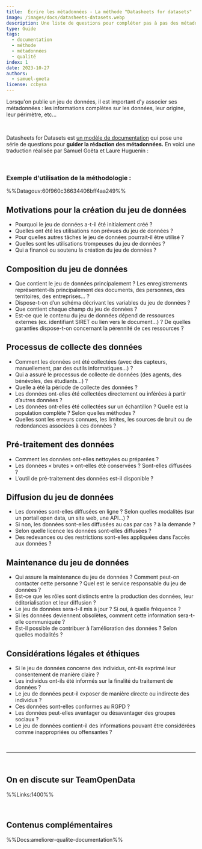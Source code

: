 ```yaml
---
title:  Écrire les métadonnées - La méthode "Datasheets for datasets"
image: /images/docs/datasheets-datasets.webp
description: Une liste de questions pour compléter pas à pas des métadonnées.
type: Guide
tags:
  - documentation
  - méthode
  - métadonnées
  - qualité
index: 1
date: 2023-10-27
authors:
  - samuel-goeta
license: ccbysa
--- 
```


Lorsqu'on publie un jeu de données, il est important d'y associer ses métadonnées : les informations complètes sur les données, leur origine, leur périmètre, etc...

</br>

Datasheets for Datasets est [un modèle de documentation](https://arxiv.org/pdf/1803.09010.pdf) qui pose une série de questions pour **guider la rédaction des métadonnées.** En voici une traduction réalisée par Samuel Goëta et Laure Huguenin :

</br>

### Exemple d'utilisation de la méthodologie :

%%Datagouv:60f960c36634406bff4aa249%%

## Motivations pour la création du jeu de données

- Pourquoi le jeu de données a-t-il été initialement créé ?
- Quelles ont été les utilisations non prévues du jeu de données ?
- Pour quelles autres tâches le jeu de données pourrait-il être utilisé ?
- Quelles sont les utilisations trompeuses du jeu de données ?
- Qui a financé ou soutenu la création du jeu de données ?

## Composition du jeu de données

- Que contient le jeu de données principalement ? Les enregistrements représentent-ils principalement des documents, des personnes, des territoires, des entreprises… ?
- Dispose-t-on d’un schéma décrivant les variables du jeu de données ?
- Que contient chaque champ du jeu de données ?
- Est-ce que le contenu du jeu de données dépend de ressources externes (ex. identifiant SIRET ou lien vers le document…) ? De quelles garanties dispose-t-on concernant la pérennité de ces ressources ?

## Processus de collecte des données

- Comment les données ont été collectées (avec des capteurs, manuellement, par des outils informatiques…) ?
- Qui a assuré le processus de collecte de données (des agents, des bénévoles, des étudiants…) ?
- Quelle a été la période de collecte des données ?
- Les données ont-elles été collectées directement ou inférées à partir d’autres données ?
- Les données ont-elles été collectées sur un échantillon ? Quelle est la population complète ? Selon quelles méthodes ?
- Quelles sont les erreurs connues, les limites, les sources de bruit ou de redondances associées à ces données ?

## Pré-traitement des données

- Comment les données ont-elles nettoyées ou préparées ?
- Les données « brutes » ont-elles été conservées ? Sont-elles diffusées ?
- L’outil de pré-traitement des données est-il disponible ?

## Diffusion du jeu de données

- Les données sont-elles diffusées en ligne ? Selon quelles modalités (sur un portail open data, un site web, une API…) ?
- Si non, les données sont-elles diffusées au cas par cas ? à la demande ?
- Selon quelle licence les données sont-elles diffusées ?
- Des redevances ou des restrictions sont-elles appliquées dans l’accès aux données ?

## Maintenance du jeu de données

- Qui assure la maintenance du jeu de données ? Comment peut-on contacter cette personne ? Quel est le service responsable du jeu de données ?
- Est-ce que les rôles sont distincts entre la production des données, leur éditorialisation et leur diffusion ?
- Le jeu de données sera-t-il mis à jour ? Si oui, à quelle fréquence ?
- Si les données deviennent obsolètes, comment cette information sera-t-elle communiquée ?
- Est-il possible de contribuer à l’amélioration des données ? Selon quelles modalités ?

## Considérations légales et éthiques

- Si le jeu de données concerne des individus, ont-ils exprimé leur consentement de manière claire ?
- Les individus ont-ils été informés sur la finalité du traitement de données ?
- Le jeu de données peut-il exposer de manière directe ou indirecte des individus ?
- Ces données sont-elles conformes au RGPD ?
- Les données peut-elles avantager ou désavantager des groupes sociaux ?
- Le jeu de données contient-il des informations pouvant être considérées comme inappropriées ou offensantes ?

</br>

---

</br>

## On en discute sur TeamOpenData

%%Links:1400%%

</br>

## Contenus complémentaires

%%Docs:ameliorer-qualite-documentation%%